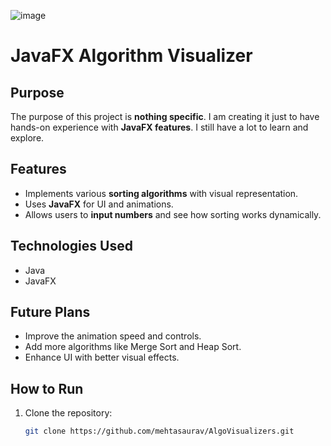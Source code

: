 
![image](https://github.com/user-attachments/assets/059e8260-b672-4d7f-b5e1-c37caa69a505)
# JavaFX Algorithm Visualizer

## Purpose  
The purpose of this project is **nothing specific**. I am creating it just to have hands-on experience with **JavaFX features**. I still have a lot to learn and explore.

## Features  
- Implements various **sorting algorithms** with visual representation.
- Uses **JavaFX** for UI and animations.
- Allows users to **input numbers** and see how sorting works dynamically.

## Technologies Used  
- Java  
- JavaFX  

## Future Plans  
- Improve the animation speed and controls.  
- Add more algorithms like Merge Sort and Heap Sort.  
- Enhance UI with better visual effects.  

## How to Run  
1. Clone the repository:  
   ```bash
   git clone https://github.com/mehtasaurav/AlgoVisualizers.git

